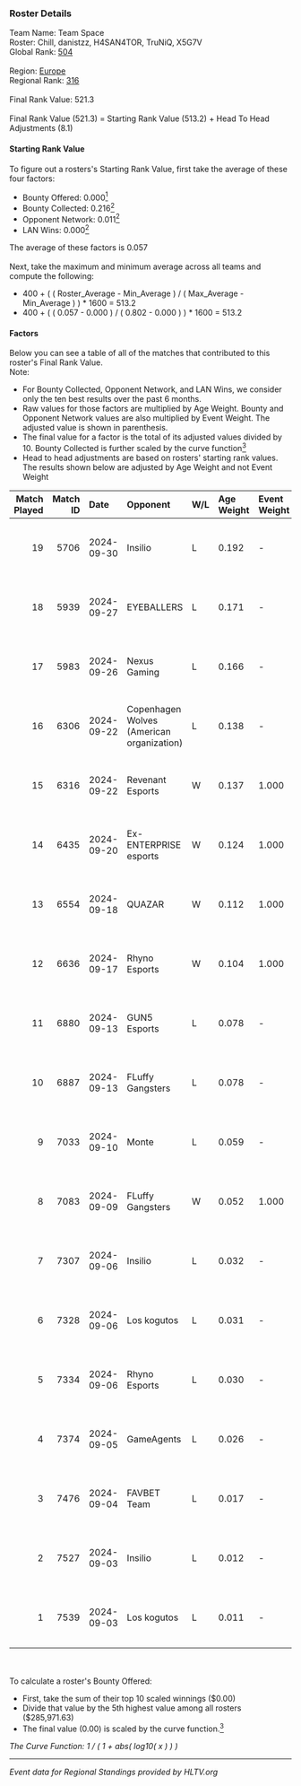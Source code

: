 ### Roster Details<br />
Team Name: Team Space<br />
Roster: Chill, danistzz, H4SAN4TOR, TruNiQ, X5G7V<br />
Global Rank: [504](../../standings_global_2025_02_28.md)<br />
<br />
Region: [Europe]( ../../standings_europe_2025_02_28.md)<br />
Regional Rank: [316]( ../../standings_europe_2025_02_28.md)<br />
<br />
Final Rank Value:  521.3<br />
<br />
Final Rank Value (521.3) = Starting Rank Value (513.2) + Head To Head Adjustments (8.1)<br />

#### Starting Rank Value<br />
To figure out a rosters's Starting Rank Value, first take the average of these four factors:<br />
- Bounty Offered: 0.000[<sup>1</sup>](#table2)
- Bounty Collected: 0.216[<sup>2</sup>](#table1)
- Opponent Network: 0.011[<sup>2</sup>](#table1)
- LAN Wins: 0.000[<sup>2</sup>](#table1)

The average of these factors is 0.057<br />
<br />
Next, take the maximum and minimum average across all teams and compute the following:<br />
- 400 + ( ( Roster_Average - Min_Average ) / ( Max_Average - Min_Average ) ) * 1600 = 513.2
- 400 + ( ( 0.057 - 0.000 ) / ( 0.802 - 0.000 ) ) * 1600 = 513.2


#### Factors<br />
Below you can see a table of all of the matches that contributed to this roster's Final Rank Value.<br />
Note:<br />

- For Bounty Collected, Opponent Network, and LAN Wins, we consider only the ten best results over the past 6 months.
- Raw values for those factors are multiplied by Age Weight. Bounty and Opponent Network values are also multiplied by Event Weight. The adjusted value is shown in parenthesis.
- The final value for a factor is the total of its adjusted values divided by 10. Bounty Collected is further scaled by the curve function[<sup>3</sup>](#curveFunction)
- Head to head adjustments are based on rosters' starting rank values. The results shown below are adjusted by Age Weight and not Event Weight
<span id="table1"></span><br />


| Match Played | Match ID | Date       | Opponent                                  | W/L | Age Weight | Event Weight | Bounty Collected | Opponent Network | LAN Wins  | H2H Adj. | Roster                                    |
| -: | -: | :- | :- | :- | :- | :- | :- | :- | :- | -: | :- |
|           19 |     5706 | 2024-09-30 | Insilio                                   | L   | 0.192      | -            | -                | -                | -         |    -1.12 | Chill, danistzz, H4SAN4TOR, TruNiQ, X5G7V |
|           18 |     5939 | 2024-09-27 | EYEBALLERS                                | L   | 0.171      | -            | -                | -                | -         |    -0.44 | Chill, danistzz, H4SAN4TOR, TruNiQ, X5G7V |
|           17 |     5983 | 2024-09-26 | Nexus Gaming                              | L   | 0.166      | -            | -                | -                | -         |    -0.06 | Chill, danistzz, H4SAN4TOR, TruNiQ, X5G7V |
|           16 |     6306 | 2024-09-22 | Copenhagen Wolves (American organization) | L   | 0.138      | -            | -                | -                | -         |    -1.69 | Chill, danistzz, H4SAN4TOR, TruNiQ, X5G7V |
|           15 |     6316 | 2024-09-22 | Revenant Esports                          | W   | 0.137      | 1.000        | 0.000 (0.000)    | 0.008 (0.001)    | 0 (0.000) |     2.16 | Chill, danistzz, H4SAN4TOR, TruNiQ, X5G7V |
|           14 |     6435 | 2024-09-20 | Ex-ENTERPRISE esports                     | W   | 0.124      | 1.000        | 0.004 (0.000)    | 0.093 (0.012)    | 0 (0.000) |     3.21 | Chill, danistzz, H4SAN4TOR, TruNiQ, X5G7V |
|           13 |     6554 | 2024-09-18 | QUAZAR                                    | W   | 0.112      | 1.000        | 0.006 (0.001)    | 0.280 (0.031)    | 0 (0.000) |     2.98 | Chill, danistzz, H4SAN4TOR, TruNiQ, X5G7V |
|           12 |     6636 | 2024-09-17 | Rhyno Esports                             | W   | 0.104      | 1.000        | 0.003 (0.000)    | 0.094 (0.010)    | 0 (0.000) |     2.52 | Chill, danistzz, H4SAN4TOR, TruNiQ, X5G7V |
|           11 |     6880 | 2024-09-13 | GUN5 Esports                              | L   | 0.078      | -            | -                | -                | -         |    -0.06 | Chill, danistzz, H4SAN4TOR, TruNiQ, X5G7V |
|           10 |     6887 | 2024-09-13 | FLuffy Gangsters                          | L   | 0.078      | -            | -                | -                | -         |    -0.18 | danistzz, fozil, H4SAN4TOR, TruNiQ, X5G7V |
|            9 |     7033 | 2024-09-10 | Monte                                     | L   | 0.059      | -            | -                | -                | -         |    -0.04 | danistzz, fozil, H4SAN4TOR, TruNiQ, X5G7V |
|            8 |     7083 | 2024-09-09 | FLuffy Gangsters                          | W   | 0.052      | 1.000        | 0.017 (0.001)    | 1.000 (0.052)    | 0 (0.000) |     1.53 | danistzz, fozil, H4SAN4TOR, TruNiQ, X5G7V |
|            7 |     7307 | 2024-09-06 | Insilio                                   | L   | 0.032      | -            | -                | -                | -         |    -0.20 | danistzz, fozil, H4SAN4TOR, TruNiQ, X5G7V |
|            6 |     7328 | 2024-09-06 | Los kogutos                               | L   | 0.031      | -            | -                | -                | -         |    -0.03 | Chill, danistzz, H4SAN4TOR, TruNiQ, X5G7V |
|            5 |     7334 | 2024-09-06 | Rhyno Esports                             | L   | 0.030      | -            | -                | -                | -         |    -0.22 | danistzz, fozil, H4SAN4TOR, TruNiQ, X5G7V |
|            4 |     7374 | 2024-09-05 | GameAgents                                | L   | 0.026      | -            | -                | -                | -         |    -0.13 | danistzz, fozil, H4SAN4TOR, TruNiQ, X5G7V |
|            3 |     7476 | 2024-09-04 | FAVBET Team                               | L   | 0.017      | -            | -                | -                | -         |    -0.01 | danistzz, fozil, H4SAN4TOR, TruNiQ, X5G7V |
|            2 |     7527 | 2024-09-03 | Insilio                                   | L   | 0.012      | -            | -                | -                | -         |    -0.08 | danistzz, fozil, H4SAN4TOR, TruNiQ, X5G7V |
|            1 |     7539 | 2024-09-03 | Los kogutos                               | L   | 0.011      | -            | -                | -                | -         |    -0.01 | danistzz, fozil, H4SAN4TOR, TruNiQ, X5G7V |

<br />
<span id="table2"></span><br />
To calculate a roster's Bounty Offered:<br />

- First, take the sum of their top 10 scaled winnings ($0.00)
- Divide that value by the 5th highest value among all rosters ($285,971.63)
- The final value (0.00) is scaled by the curve function.[<sup>3</sup>](#curveFunction)

<span id="curveFunction"></span>_The Curve Function: 1 / ( 1 + abs( log10( x ) ) )_<br />

---
_Event data for Regional Standings provided by HLTV.org_<br />
